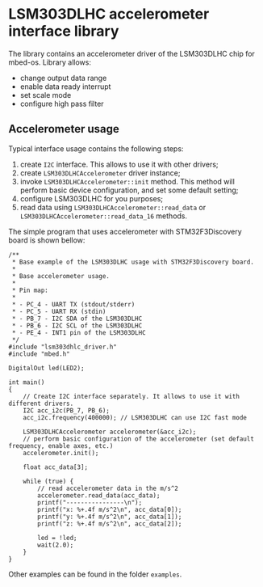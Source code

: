 # LSM303DLHC accelerometer interface library

The library contains an accelerometer driver of the LSM303DLHC chip for mbed-os.
Library allows:

- change output data range
- enable data ready interrupt
- set scale mode
- configure high pass filter

## Accelerometer usage

Typical interface usage contains the following steps:

1. create `I2C` interface. This allows to use it with other drivers;
2. create `LSM303DLHCAccelerometer` driver instance;
3. invoke `LSM303DLHCAccelerometer::init` method. This method will perform 
   basic device configuration, and set some default setting;
4. configure LSM303DLHC for you purposes;
5. read data using `LSM303DLHCAccelerometer::read_data` or
   `LSM303DLHCAccelerometer::read_data_16` methods.

The simple program that uses accelerometer with STM32F3Discovery board is shown bellow:

```
/**
 * Base example of the LSM303DLHC usage with STM32F3Discovery board.
 *
 * Base accelerometer usage.
 *
 * Pin map:
 *
 * - PC_4 - UART TX (stdout/stderr)
 * - PC_5 - UART RX (stdin)
 * - PB_7 - I2C SDA of the LSM303DLHC
 * - PB_6 - I2C SCL of the LSM303DLHC
 * - PE_4 - INT1 pin of the LSM303DLHC
 */
#include "lsm303dhlc_driver.h"
#include "mbed.h"

DigitalOut led(LED2);

int main()
{
    // Create I2C interface separately. It allows to use it with different drivers.
    I2C acc_i2c(PB_7, PB_6);
    acc_i2c.frequency(400000); // LSM303DLHC can use I2C fast mode

    LSM303DLHCAccelerometer accelerometer(&acc_i2c);
    // perform basic configuration of the accelerometer (set default frequency, enable axes, etc.)
    accelerometer.init();

    float acc_data[3];

    while (true) {
        // read accelerometer data in the m/s^2
        accelerometer.read_data(acc_data);
        printf("----------------\n");
        printf("x: %+.4f m/s^2\n", acc_data[0]);
        printf("y: %+.4f m/s^2\n", acc_data[1]);
        printf("z: %+.4f m/s^2\n", acc_data[2]);

        led = !led;
        wait(2.0);
    }
}
```

Other examples can be found in the folder `examples`.


